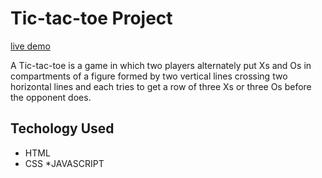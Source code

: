 # Tic-tac-toe Project
[live demo](https://awondip.github.io/Tic-tac-toe-Project/)

A Tic-tac-toe is a game in which two players alternately put Xs and Os in compartments of a figure formed by two vertical lines crossing two horizontal lines and each tries to get a row of three Xs or three Os before the opponent does.

## Techology Used 
* HTML
* CSS
*JAVASCRIPT
